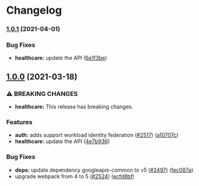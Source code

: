 # Changelog

### [1.0.1](https://www.github.com/googleapis/google-api-nodejs-client/compare/healthcare-v1.0.0...healthcare-v1.0.1) (2021-04-01)


### Bug Fixes

* **healthcare:** update the API ([6e1f3be](https://www.github.com/googleapis/google-api-nodejs-client/commit/6e1f3bed7729c0f44cd0e6f4e492b7ed0cf0506d))

## [1.0.0](https://www.github.com/googleapis/google-api-nodejs-client/compare/healthcare-v0.1.0...healthcare-v1.0.0) (2021-03-18)


### ⚠ BREAKING CHANGES

* **healthcare:** This release has breaking changes.

### Features

* **auth:** adds support workload identity federation ([#2517](https://www.github.com/googleapis/google-api-nodejs-client/issues/2517)) ([a10707c](https://www.github.com/googleapis/google-api-nodejs-client/commit/a10707c477759e7c9ef6360a2fe800856fb600c1))
* **healthcare:** update the API ([4e7b936](https://www.github.com/googleapis/google-api-nodejs-client/commit/4e7b936c0bdb9399938a251c40999dc1b3847c98))


### Bug Fixes

* **deps:** update dependency googleapis-common to v5 ([#2497](https://www.github.com/googleapis/google-api-nodejs-client/issues/2497)) ([fec087a](https://www.github.com/googleapis/google-api-nodejs-client/commit/fec087abcf3d994dd41c3ffa0a0c12b1f9f09dae))
* upgrade webpack from 4 to 5  ([#2524](https://www.github.com/googleapis/google-api-nodejs-client/issues/2524)) ([ecfd8bf](https://www.github.com/googleapis/google-api-nodejs-client/commit/ecfd8bfcd06e1beabff7ec9a8c4000222379eb8d))
